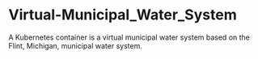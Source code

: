 # Virtual-Municipal_Water_System
A Kubernetes container is a virtual municipal water system based on the Flint, Michigan, municipal water system.
